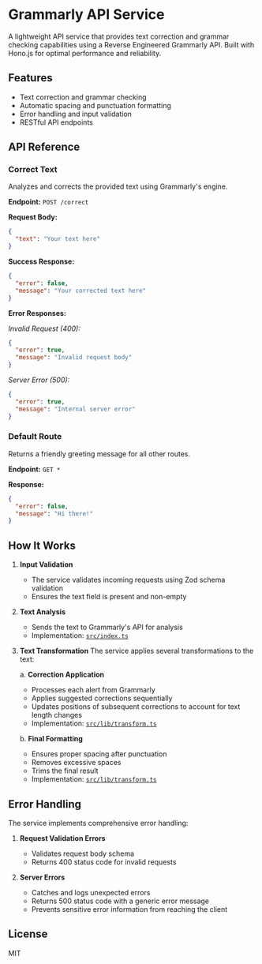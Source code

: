 # Grammarly API Service

A lightweight API service that provides text correction and grammar checking capabilities using a Reverse Engineered Grammarly API. Built with Hono.js for optimal performance and reliability.

## Features

- Text correction and grammar checking
- Automatic spacing and punctuation formatting
- Error handling and input validation
- RESTful API endpoints

## API Reference

### Correct Text

Analyzes and corrects the provided text using Grammarly's engine.

**Endpoint:** `POST /correct`

**Request Body:**

```json
{
  "text": "Your text here"
}
```

**Success Response:**

```json
{
  "error": false,
  "message": "Your corrected text here"
}
```

**Error Responses:**

_Invalid Request (400):_

```json
{
  "error": true,
  "message": "Invalid request body"
}
```

_Server Error (500):_

```json
{
  "error": true,
  "message": "Internal server error"
}
```

### Default Route

Returns a friendly greeting message for all other routes.

**Endpoint:** `GET *`

**Response:**

```json
{
  "error": false,
  "message": "Hi there!"
}
```

## How It Works

1. **Input Validation**

   - The service validates incoming requests using Zod schema validation
   - Ensures the text field is present and non-empty

2. **Text Analysis**

   - Sends the text to Grammarly's API for analysis
   - Implementation: [`src/index.ts`](src/index.ts)

3. **Text Transformation**
   The service applies several transformations to the text:

   a. **Correction Application**

   - Processes each alert from Grammarly
   - Applies suggested corrections sequentially
   - Updates positions of subsequent corrections to account for text length changes
   - Implementation: [`src/lib/transform.ts`](src/lib/transform.ts)

   b. **Final Formatting**

   - Ensures proper spacing after punctuation
   - Removes excessive spaces
   - Trims the final result
   - Implementation: [`src/lib/transform.ts`](src/lib/transform.ts)

## Error Handling

The service implements comprehensive error handling:

1. **Request Validation Errors**

   - Validates request body schema
   - Returns 400 status code for invalid requests

2. **Server Errors**
   - Catches and logs unexpected errors
   - Returns 500 status code with a generic error message
   - Prevents sensitive error information from reaching the client

## License

MIT
